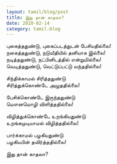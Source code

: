 ```yaml
---
layout: tamil/blog/post
title: இது தான் காதலா?
date: 2010-02-14
category: tamil-blog
---
```


புகைத்ததுண்டு, புகைப்படத்துடன் பேசியதில்லை! <br/>
நகைத்ததுண்டு, நடுவீதியில் தனியாக இல்லை! <br/>
நடித்ததுண்டு, நட்பினிடத்தில் என்றுமில்லை! <br/>
வெடித்ததுண்டு, வெட்டுப்பட்டு வந்ததில்லை!

சிந்திக்காமல் சிரித்ததுண்டு <br/>
சிரித்துக்கொண்டே அழுததில்லை!

பேசிக்கொண்டே இருந்ததுண்டு <br/>
மௌனமொழி விளித்ததில்லை!

விழித்துக்கொண்டே உறங்கியதுண்டு <br/>
உறங்கமுடியாமல் விழித்ததில்லை!

பார்க்காமல் பழகியதுண்டு <br/>
பழகியபின் தவிர்த்ததில்லை!

இது தான் காதலா?
